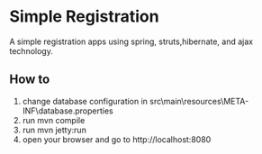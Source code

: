 Simple Registration
===================

A simple registration apps using spring, struts,hibernate, and ajax technology.

How to
------

1. change database configuration in src\main\resources\META-INF\database.properties
2. run mvn compile
2. run mvn jetty:run
3. open your browser and go to http://localhost:8080